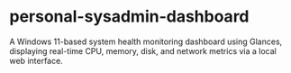 # personal-sysadmin-dashboard
A Windows 11-based system health monitoring dashboard using Glances, displaying real-time CPU, memory, disk, and network metrics via a local web interface.

